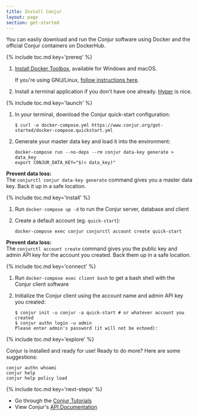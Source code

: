 ```yaml
---
title: Install Conjur
layout: page
section: get-started
---
```


You can easily download and run the Conjur software using Docker and the
official Conjur containers on DockerHub.

{% include toc.md key='prereq' %}

1. [Install Docker Toolbox][get-docker], available for Windows and macOS.

   If you're using GNU/Linux, [follow instructions here][get-docker-gnu].

1. Install a terminal application if you don't have one already.
   [Hyper](https://hyper.is) is nice.

{% include toc.md key='launch' %}

1. In your terminal, download the Conjur quick-start configuration:

   ```sh-session
   $ curl -o docker-compose.yml https://www.conjur.org/get-started/docker-compose.quickstart.yml
   ```

1. Generate your master data key and load it into the environment:

   ```shell
   docker-compose run --no-deps --rm conjur data-key generate > data_key
   export CONJUR_DATA_KEY="$(< data_key)"
   ```

<div class="alert alert-info" role="alert"> <strong>Prevent data loss:</strong><br>
  The <code>conjurctl conjur data-key generate</code> command gives you a master data key.
  Back it up in a safe location.
</div>

{% include toc.md key='install' %}

1. Run `docker-compose up -d` to run the Conjur server, database and client
1. Create a default account (eg. `quick-start`):

   ```shell
   docker-compose exec conjur conjurctl account create quick-start
   ```

 <div class="alert alert-info" role="alert"> <strong>Prevent data loss:</strong><br>
  The <code>conjurctl account create</code> command gives you the public key and admin API
  key for the account you created. Back them up in a safe location.
 </div>

{% include toc.md key='connect' %}

1. Run `docker-compose exec client bash` to get a bash shell with the Conjur
   client software
1. Initialize the Conjur client using the account name and admin API key you
   created:

   ```sh-session
   $ conjur init -u conjur -a quick-start # or whatever account you created
   $ conjur authn login -u admin
   Please enter admin's password (it will not be echoed):
   ```

{% include toc.md key='explore' %}

Conjur is installed and ready for use! Ready to do more?  Here are some suggestions:

```shell
conjur authn whoami
conjur help
conjur help policy load
```


{% include toc.md key='next-steps' %}

* Go through the [Conjur Tutorials](/tutorials/)
* View Conjur's [API Documentation](/api.html)

[get-docker]: https://www.docker.com/products/docker-toolbox
[get-docker-gnu]: install-docker-on-gnu-linux.html
